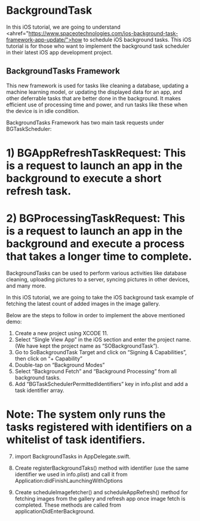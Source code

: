 # BackgroundTask

In this iOS tutorial, we are going to understand <ahref="https://www.spaceotechnologies.com/ios-background-task-framework-app-update/">how to schedule iOS background tasks</a>. This iOS tutorial is for those who want to implement the background task scheduler in their latest iOS app development project.

## BackgroundTasks Framework

This new framework is used for tasks like cleaning a database, updating a machine learning model, or updating the displayed data for an app, and other deferrable tasks that are better done in the background. It makes efficient use of processing time and power, and run tasks like these when the device is in idle condition.

BackgroundTasks Framework has two main task requests under BGTaskScheduler:
# 1) BGAppRefreshTaskRequest: This is a request to launch an app in the background to execute a short refresh task.

# 2) BGProcessingTaskRequest: This is a request to launch an app in the background and execute a process that takes a longer time to complete.

BackgroundTasks can be used to perform various activities like database cleaning, uploading pictures to a server, syncing pictures in other devices, and many more.

In this iOS tutorial, we are going to take the iOS background task example of fetching the latest count of added images in the image gallery.

Below are the steps to follow in order to implement the above mentioned demo:

1. Create a new project using XCODE 11.
2. Select “Single View App” in the iOS section and enter the project name. (We have kept the project name as “SOBackgroundTask”).
3. Go to SoBackgroundTask Target and click on “Signing & Capabilities”, then click on “+ Capability”
4. Double-tap on “Background Modes”
5. Select “Background Fetch” and “Background Processing” from all background tasks.
6. Add “BGTaskSchedulerPermittedIdentifiers” key in info.plist and add a task identifier array.

# Note: The system only runs the tasks registered with identifiers on a whitelist of task identifiers.

7. import BackgroundTasks in AppDelegate.swift.

8. Create registerBackgroundTaks() method with identifier (use the same identifier we used in info.plist) and call it from Application:didFinishLaunchingWithOptions

9. Create scheduleImagefetcher() and scheduleAppRefresh() method for fetching images from the gallery and refresh app once image fetch is completed. These methods are called from applicationDidEnterBackground.

